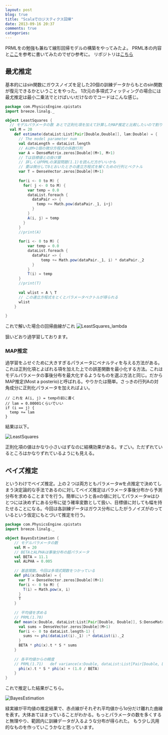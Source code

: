 ```yaml
---
layout: post
blog: true
title: "Scalaでロジスティクス回帰"
date: 2013-09-16 20:37
comments: true
categories: 
---
```


PRMLをの勉強も兼ねて線形回帰モデルの構築をやってみたよ。
PRML本の内容と[ここ](http://aidiary.hatenablog.com/entry/20100404/1270359720)を参考に書いてみたのでぜひ参考に。
リポジトリは[こちら](https://github.com/PhysicsEngine/cpi-stats)

## 最尤推定
基本的にはsin関数にガウスノイズを足した20個の訓練データからもとのsin関数が復元できるかということをやった。
1次元の多項式フィッティングの場合には最尤推定は最小二乗法でとけばいいだけなのでコードはこんな感じ。

``` scala
package com.PhysicsEngine.cpistats
import breeze.linalg._

object LeastSquares {
  // モデルパラメータの数 あとで正則化項を加えて計算したMAP推定と比較したいので割りとデカイ。over fittingしやすい
  val M = 20
  	def estimate(dataList:List[Pair[Double,Double]], lam:Double) = {
	  // The model parameter num
	  val dataLength = dataList.length
	  // AはM+1個の微分方程式の係数行列
	  var A = DenseMatrix.zeros[Double](M+1, M+1)
	  // Tは目標値との掛け算
	  // 詳しくはPRMLの演習問題(1.1)を読んだ方がいいかも
	  // 要は微分して0とおいたときの連立方程式を解くための行列とベクトル
	  var T = DenseVector.zeros[Double](M+1)
	  
	  for(i <- 0 to M) {
	    for( j <- 0 to M) {
	      var temp = 0.0
	      dataList.foreach {
	        dataPair => {
	          temp += Math.pow(dataPair._1, i+j) 
	        }
	      }
	      A(i, j) = temp
	    }
	  }
	  //print(A)
	  
	  for(i <- 0 to M) {
		  var temp = 0.0
		  dataList.foreach {
		    dataPair => {
		    	temp += Math.pow(dataPair._1, i) * dataPair._2
		    }
		  }
		  T(i) = temp
	  }
	  //print(T)
	  
	  val wlist = A \ T
	  // この連立方程式をとくとパラメータベクトルが得られる
	  wlist
	}
	
}
```

これで解いた場合の回帰曲線がこれ
![LeastSquares_lambda](https://raw.github.com/PhysicsEngine/cpi-stats/master/results/LeastSquares_lambda.png)

狙いどおり過学習しております。

### MAP推定
過学習をふせぐために大きすぎるパラメータにペナルティを与える方法がある。これは正則化項とよばれる項を加えた上での誤差関数を最小化する方法。これはモデルパラメータの事後分布を最大化するようなものを選ぶ方法と同じ。だからMAP推定(Most a posterio)と呼ばれる。やりかたは簡単。さっきの行列Aの対角成分に正則化パラメータを加えればよい。

```
// これを A(i, j) = tempの前に書く
// lam = 0.00001くらいでいい
if (i == j) {
  temp += lam
}
```

結果は以下。

![LeastSquares](https://raw.github.com/PhysicsEngine/cpi-stats/master/results/LeastSquares.png)

正則化項の値はかなり小さいはずなのに結構効果がある。すごい。ただずれているところはかなりずれているようにも見える。


## ベイズ推定
というわけでベイズ推定。上の２つは両方ともパラメータwを点推定で決めてしまう決定論的な手法であるのに対してベイズ推定はパラメータ事後分布から予測分布を求めることまでを行う。簡単にいうと各xの値に対してパラメータwはひとつには決めずにある分布に従う確率変数として扱い、目標値に対しても幅を持たせることになる。今回は各訓練データはガウス分布にしたがうノイズがのっているという仮定にもとづいて推定を行う。

``` scala
package com.PhysicsEngine.cpistats
import breeze.linalg._

object BayesEstimation {
    // モデルパラメータの数
	val M = 20
	// BETAとALPHAは事後分布の超パラメータ
	val BETA = 11.1
	val ALPHA = 0.005
	
	// 基底関数。今回は多項式関数をつかっている
	def phi(x:Double) = {
	  var T = DenseVector.zeros[Double](M+1)
	  for(i <- 0 to M) {
	    T(i) = Math.pow(x, i) 
	  }
	  T
	}
	
	// 平均値を求める
	// PRML(1.70)
	def mean(x:Double, dataList:List[Pair[Double, Double]], S:DenseMatrix[Double]) = {
	  val sums = DenseVector.zeros[Double](M+1)
	  for(i <- 0 to dataList.length-1) {
	    sums += phi(dataList(i)._1) :* dataList(i)._2
	  }
	  BETA * phi(x).t * S * sums
	}
	
	// 各平均値からの精度
	// PRML(1.71)	def variance(x:Double, dataList:List[Pair[Double, Double]], S:DenseMatrix[Double]) = {
	  phi(x).t * S * phi(x) + (1.0 / BETA)
	}
}
```

これで推定した結果がこちら。

![BayesEstimation](https://raw.github.com/PhysicsEngine/cpi-stats/master/results/BayesEstimation.png)

緑実線が平均値の推定結果で、赤点線がそれぞれ平均値から1σ分だけ離れた曲線を表す。大体あてはまっていることがわかる。もっとパラメータの数を多くすると無理やり、範囲内に訓練データが入るような分布が得られた。
もう少し汎用的なものを作っていこうかなと思っています。

